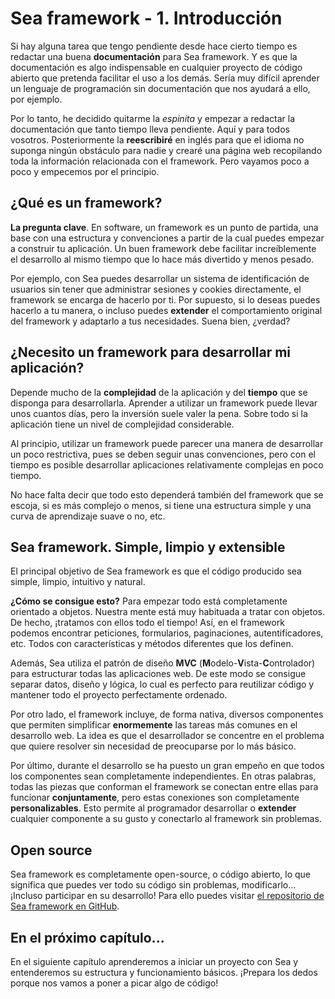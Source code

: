 Sea framework - 1. Introducción
====================================
Si hay alguna tarea que tengo pendiente desde hace cierto tiempo es redactar una buena **documentación** para Sea framework. Y es que la documentación es algo indispensable en cualquier proyecto de código abierto que pretenda facilitar el uso a los demás. Sería muy difícil aprender un lenguaje de programación sin documentación que nos ayudará a ello, por ejemplo.

Por lo tanto, he decidido quitarme la *espinita* y empezar a redactar la documentación que tanto tiempo lleva pendiente. Aquí y para todos vosotros. Posteriormente la **reescribiré** en inglés para que el idioma no suponga ningún obstáculo para nadie y crearé una página web recopilando toda la información relacionada con el framework. Pero vayamos poco a poco y empecemos por el principio.

¿Qué es un framework?
----------------------------
**La pregunta clave**. En software, un framework es un punto de partida, una base con una estructura y convenciones a partir de la cual puedes empezar a construir tu aplicación. Un buen framework debe facilitar increíblemente el desarrollo al mismo tiempo que lo hace más divertido y menos pesado.

Por ejemplo, con Sea puedes desarrollar un sistema de identificación de usuarios sin tener que administrar sesiones y cookies directamente, el framework se encarga de hacerlo por ti. Por supuesto, si lo deseas puedes hacerlo a tu manera, o incluso puedes **extender** el comportamiento original del framework y adaptarlo a tus necesidades. Suena bien, ¿verdad?

¿Necesito un framework para desarrollar mi aplicación?
--------------------------------------------------------
Depende mucho de la **complejidad** de la aplicación y del **tiempo** que se disponga para desarrollarla. Aprender a utilizar un framework puede llevar unos cuantos días, pero la inversión suele valer la pena. Sobre todo si la aplicación tiene un nivel de complejidad considerable.

Al principio, utilizar un framework puede parecer una manera de desarrollar un poco restrictiva, pues se deben seguir unas convenciones, pero con el tiempo es posible desarrollar aplicaciones relativamente complejas en poco tiempo.

No hace falta decir que todo esto dependerá también del framework que se escoja, si es más complejo o menos, si tiene una estructura simple y una curva de aprendizaje suave o no, etc.

Sea framework. Simple, limpio y extensible
---------------------------------------------------------
El principal objetivo de Sea framework es que el código producido sea simple, limpio, intuitivo y natural.

**¿Cómo se consigue esto?** Para empezar todo está completamente orientado a objetos. Nuestra mente está muy habituada a tratar con objetos. De hecho, ¡tratamos con ellos todo el tiempo!  Así, en el framework podemos encontrar peticiones, formularios, paginaciones, autentificadores, etc. Todos con características y métodos diferentes que los definen.

Además, Sea utiliza el patrón de diseño **MVC** (**M**odelo-**V**ista-**C**ontrolador) para estructurar todas las aplicaciones web. De este modo se consigue separar datos, diseño y lógica, lo cual es perfecto para reutilizar código y mantener todo el proyecto perfectamente ordenado.

Por otro lado, el framework incluye, de forma nativa, diversos componentes que permiten simplificar **enormemente** las tareas más comunes en el desarrollo web. La idea es que el desarrollador se concentre en el problema que quiere resolver sin necesidad de preocuparse por lo más básico.

Por último, durante el desarrollo se ha puesto un gran empeño en que todos los componentes sean completamente independientes. En otras palabras, todas las piezas que conforman el framework se conectan entre ellas para funcionar **conjuntamente**, pero estas conexiones son completamente **personalizables**. Esto permite al programador desarrollar o **extender** cualquier componente a su gusto y conectarlo al framework sin problemas.

Open source
-----------------------------
Sea framework es completamente open-source, o código abierto, lo que significa que puedes ver todo su código sin problemas, modificarlo... ¡Incluso participar en su desarrollo! Para ello puedes visitar [el repositorio de Sea framework en GitHub](https://github.com/hector0193/sea_project).

En el próximo capítulo...
-----------------------------
En el siguiente capítulo aprenderemos a iniciar un proyecto con Sea y entenderemos su estructura y funcionamiento básicos. ¡Prepara los dedos porque nos vamos a poner a picar algo de código!